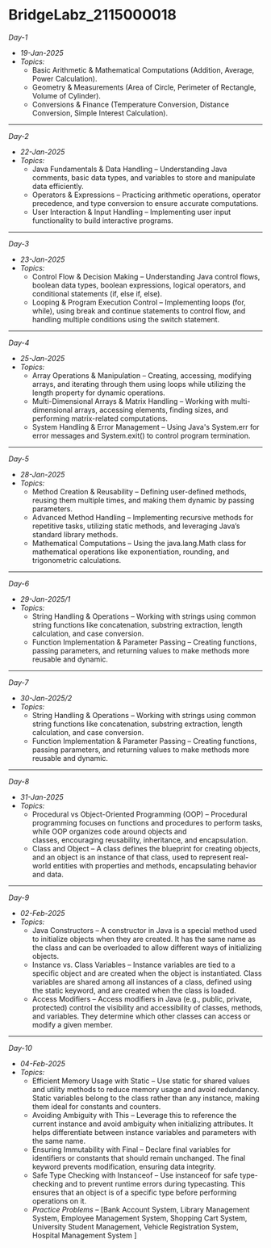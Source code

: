 # BridgeLabz_2115000018

*Day-1*  
- *19-Jan-2025*  
- *Topics:*  
  - Basic Arithmetic & Mathematical Computations (Addition, Average, Power Calculation).
  - Geometry & Measurements (Area of Circle, Perimeter of Rectangle, Volume of Cylinder).
  - Conversions & Finance (Temperature Conversion, Distance Conversion, Simple Interest Calculation).
    
---

*Day-2*  
- *22-Jan-2025*  
- *Topics:*  
  - Java Fundamentals & Data Handling – Understanding Java comments, basic data types, and variables to store and manipulate data efficiently.
  - Operators & Expressions – Practicing arithmetic operations, operator precedence, and type conversion to ensure accurate computations.
  - User Interaction & Input Handling – Implementing user input functionality to build interactive programs.


---

*Day-3*  
- *23-Jan-2025*  
- *Topics:*  
  - Control Flow & Decision Making – Understanding Java control flows, boolean data types, boolean expressions, logical operators, and conditional statements (if, else if, else).
  - Looping & Program Execution Control – Implementing loops (for, while), using break and continue statements to control flow, and handling multiple conditions using the switch         statement. 

---

*Day-4*  
- *25-Jan-2025*  
- *Topics:*  
  - Array Operations & Manipulation – Creating, accessing, modifying arrays, and iterating through them using loops while utilizing the length property for dynamic operations.
  - Multi-Dimensional Arrays & Matrix Handling – Working with multi-dimensional arrays, accessing elements, finding sizes, and performing matrix-related computations.
  - System Handling & Error Management – Using Java's System.err for error messages and System.exit() to control program termination. 

---

*Day-5*  
- *28-Jan-2025*  
- *Topics:*  
  - Method Creation & Reusability – Defining user-defined methods, reusing them multiple times, and making them dynamic by passing parameters.
  - Advanced Method Handling – Implementing recursive methods for repetitive tasks, utilizing static methods, and leveraging Java’s standard library methods.
  - Mathematical Computations – Using the java.lang.Math class for mathematical operations like exponentiation, rounding, and trigonometric calculations. 

---

*Day-6*  
- *29-Jan-2025/1*  
- *Topics:*  
  - String Handling & Operations – Working with strings using common string functions like concatenation, substring extraction, length calculation, and case conversion.
  - Function Implementation & Parameter Passing – Creating functions, passing parameters, and returning values to make methods more reusable and dynamic. 

---

*Day-7*  
- *30-Jan-2025/2*  
- *Topics:*  
  - String Handling & Operations – Working with strings using common string functions like concatenation, substring extraction, length calculation, and case conversion.
  - Function Implementation & Parameter Passing – Creating functions, passing parameters, and returning values to make methods more reusable and dynamic. 
 
---

*Day-8*  
- *31-Jan-2025*  
- *Topics:*  
  - Procedural vs Object-Oriented Programming (OOP) – Procedural programming focuses on functions and procedures to perform tasks, while OOP organizes code around objects and       
    classes, encouraging reusability, inheritance, and encapsulation.
  - Class and Object – A class defines the blueprint for creating objects, and an object is an instance of that class, used to represent real-world entities with properties and 
    methods, encapsulating behavior and data.

---

*Day-9*  
- *02-Feb-2025*  
- *Topics:*  
  - Java Constructors – A constructor in Java is a special method used to initialize objects when they are created. It has the same name as the class and can be overloaded to allow 
    different ways of initializing objects.
  - Instance vs. Class Variables – Instance variables are tied to a specific object and are created when the object is instantiated. Class variables are shared among all instances       of a class, defined using the static keyword, and are created when the class is loaded.
  - Access Modifiers – Access modifiers in Java (e.g., public, private, protected) control the visibility and accessibility of classes, methods, and variables. They determine which 
    other classes can access or modify a given member. 

---

*Day-10*  
- *04-Feb-2025*  
- *Topics:*  
  - Efficient Memory Usage with Static – Use static for shared values and utility methods to reduce memory usage and avoid redundancy. Static variables belong to the class rather        than any instance, making them ideal for constants and counters.
  - Avoiding Ambiguity with This – Leverage this to reference the current instance and avoid ambiguity when initializing attributes. It helps differentiate between instance              variables and parameters with the same name.
  - Ensuring Immutability with Final – Declare final variables for identifiers or constants that should remain unchanged. The final keyword prevents modification, ensuring data          integrity.
  - Safe Type Checking with Instanceof – Use instanceof for safe type-checking and to prevent runtime errors during typecasting. This ensures that an object is of a specific type        before performing operations on it.
  - *Practice Problems* – [Bank Account System, Library Management System, Employee Management System, Shopping Cart System, University Student Management, Vehicle Registration System, Hospital Management System ]
